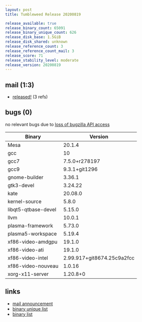 ```yaml
---
layout: post
title: Tumbleweed Release 20200819

release_available: true
release_binary_count: 65091
release_binary_unique_count: 626
release_disk_base: 1.5GiB
release_disk_shared: unknown
release_reference_count: 3
release_reference_count_mail: 3
release_score: 71
release_stability_level: moderate
release_version: 20200819
---
```


## mail (1:3)

- [released!](https://lists.opensuse.org/opensuse-factory/2020-08/msg00195.html) (3 refs)

## bugs (0)

<!--more-->

no relevant bugs due to [loss of bugzilla API access](https://bugzilla.opensuse.org/show_bug.cgi?id=1157722)

Binary | Version
--- | ---
Mesa | 20.1.4
gcc | 10
gcc7 | 7.5.0+r278197
gcc9 | 9.3.1+git1296
gnome-builder | 3.36.1
gtk3-devel | 3.24.22
kate | 20.08.0
kernel-source | 5.8.0
libqt5-qtbase-devel | 5.15.0
llvm | 10.0.1
plasma-framework | 5.73.0
plasma5-workspace | 5.19.4
xf86-video-amdgpu | 19.1.0
xf86-video-ati | 19.1.0
xf86-video-intel | 2.99.917+git8674.25c9a2fcc
xf86-video-nouveau | 1.0.16
xorg-x11-server | 1.20.8+0

## links

- [mail announcement](https://lists.opensuse.org/opensuse-factory/2020-08/msg00192.html)
- [binary unique list](http://download.opensuse.org/history/20200819/rpm.unique.list)
- [binary list](http://download.opensuse.org/history/20200819/rpm.list)
